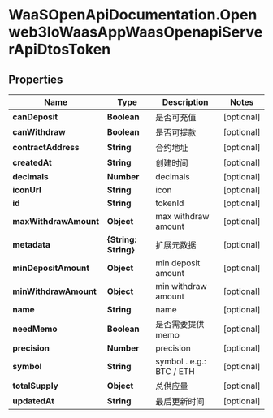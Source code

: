 # WaaSOpenApiDocumentation.Openweb3IoWaasAppWaasOpenapiServerApiDtosToken

## Properties

Name | Type | Description | Notes
------------ | ------------- | ------------- | -------------
**canDeposit** | **Boolean** | 是否可充值 | [optional] 
**canWithdraw** | **Boolean** | 是否可提款 | [optional] 
**contractAddress** | **String** | 合约地址 | [optional] 
**createdAt** | **String** | 创建时间 | [optional] 
**decimals** | **Number** | decimals | [optional] 
**iconUrl** | **String** | icon | [optional] 
**id** | **String** | tokenId | [optional] 
**maxWithdrawAmount** | **Object** | max withdraw amount | [optional] 
**metadata** | **{String: String}** | 扩展元数据 | [optional] 
**minDepositAmount** | **Object** | min deposit amount | [optional] 
**minWithdrawAmount** | **Object** | min withdraw amount | [optional] 
**name** | **String** | name | [optional] 
**needMemo** | **Boolean** | 是否需要提供 memo | [optional] 
**precision** | **Number** | precision | [optional] 
**symbol** | **String** | symbol . e.g.: BTC / ETH | [optional] 
**totalSupply** | **Object** | 总供应量 | [optional] 
**updatedAt** | **String** | 最后更新时间 | [optional] 


